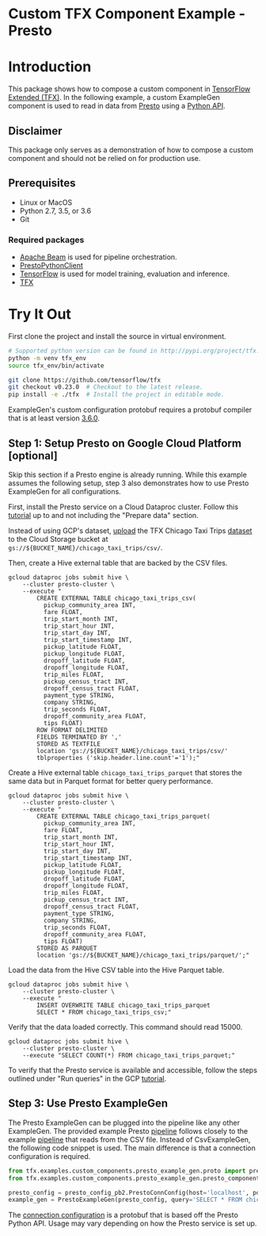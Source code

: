 # Custom TFX Component Example - Presto

# Introduction
This package shows how to compose a custom component in [TensorFlow Extended (TFX)](https://tensorflow.org/tfx). In the following example, a custom ExampleGen component is used to read in data from [Presto](https://prestodb.github.io) using a [Python API](https://github.com/prestodb/presto-python-client/).

## Disclaimer
This package only serves as a demonstration of how to compose a custom component and should not be relied on for production use.

## Prerequisites
* Linux or MacOS
* Python 2.7, 3.5, or 3.6
* Git

### Required packages
* [Apache Beam](https://beam.apache.org/) is used for pipeline orchestration.
* [PrestoPythonClient](https://pypi.org/project/presto-python-client/)
* [TensorFlow](https://tensorflow.org) is used for model training, evaluation and inference.
* [TFX](https://pypi.org/project/tfx/)

# Try It Out
First clone the project and install the source in virtual environment.

```bash
# Supported python version can be found in http://pypi.org/project/tfx.
python -m venv tfx_env
source tfx_env/bin/activate

git clone https://github.com/tensorflow/tfx
git checkout v0.23.0  # Checkout to the latest release.
pip install -e ./tfx  # Install the project in editable mode.
```

ExampleGen's custom configuration protobuf requires a protobuf compiler that is
at least version [3.6.0](http://google.github.io/proto-lens/installing-protoc.html).

## Step 1: Setup Presto on Google Cloud Platform [optional]
Skip this section if a Presto engine is already running. While this example
assumes the following setup, step 3 also demonstrates how to use Presto
ExampleGen for all configurations.

First, install the Presto service on a Cloud Dataproc cluster. Follow this
[tutorial](https://cloud.google.com/dataproc/docs/tutorials/presto-dataproc)
up to and not including the "Prepare data" section.

Instead of using GCP's dataset, [upload](https://cloud.google.com/storage/docs/uploading-objects)
the TFX Chicago Taxi Trips [dataset](https://github.com/tensorflow/tfx/tree/master/tfx/examples/chicago_taxi_pipeline/data/simple) to the Cloud Storage bucket at `gs://${BUCKET_NAME}/chicago_taxi_trips/csv/`.

Then, create a Hive external table that are backed by the CSV files.

```
gcloud dataproc jobs submit hive \
    --cluster presto-cluster \
    --execute "
        CREATE EXTERNAL TABLE chicago_taxi_trips_csv(
          pickup_community_area INT,
          fare FLOAT,
          trip_start_month INT,
          trip_start_hour INT,
          trip_start_day INT,
          trip_start_timestamp INT,
          pickup_latitude FLOAT,
          pickup_longitude FLOAT,
          dropoff_latitude FLOAT,
          dropoff_longitude FLOAT,
          trip_miles FLOAT,
          pickup_census_tract INT,
          dropoff_census_tract FLOAT,
          payment_type STRING,
          company STRING,
          trip_seconds FLOAT,
          dropoff_community_area FLOAT,
          tips FLOAT)
        ROW FORMAT DELIMITED
        FIELDS TERMINATED BY ','
        STORED AS TEXTFILE
        location 'gs://${BUCKET_NAME}/chicago_taxi_trips/csv/'
        tblproperties ('skip.header.line.count'='1');"
```

Create a Hive external table `chicago_taxi_trips_parquet` that stores the same
data but in Parquet format for better query performance.

```
gcloud dataproc jobs submit hive \
    --cluster presto-cluster \
    --execute "
        CREATE EXTERNAL TABLE chicago_taxi_trips_parquet(
          pickup_community_area INT,
          fare FLOAT,
          trip_start_month INT,
          trip_start_hour INT,
          trip_start_day INT,
          trip_start_timestamp INT,
          pickup_latitude FLOAT,
          pickup_longitude FLOAT,
          dropoff_latitude FLOAT,
          dropoff_longitude FLOAT,
          trip_miles FLOAT,
          pickup_census_tract INT,
          dropoff_census_tract FLOAT,
          payment_type STRING,
          company STRING,
          trip_seconds FLOAT,
          dropoff_community_area FLOAT,
          tips FLOAT)
        STORED AS PARQUET
        location 'gs://${BUCKET_NAME}/chicago_taxi_trips/parquet/';"
```

Load the data from the Hive CSV table into the Hive Parquet table.

```
gcloud dataproc jobs submit hive \
    --cluster presto-cluster \
    --execute "
        INSERT OVERWRITE TABLE chicago_taxi_trips_parquet
        SELECT * FROM chicago_taxi_trips_csv;"
```

Verify that the data loaded correctly. This command should read 15000.

```
gcloud dataproc jobs submit hive \
    --cluster presto-cluster \
    --execute "SELECT COUNT(*) FROM chicago_taxi_trips_parquet;"
```

To verify that the Presto service is available and accessible, follow the steps
outlined under "Run queries" in the GCP [tutorial](https://cloud.google.com/dataproc/docs/tutorials/presto-dataproc#run_queries).

## Step 3: Use Presto ExampleGen
The Presto ExampleGen can be plugged into the pipeline like any other
ExampleGen. The provided example Presto [pipeline](https://github.com/tensorflow/tfx/blob/master/tfx/examples/custom_components/presto_example_gen/example/taxi_pipeline_presto.py) follows closely to the example [pipeline](https://github.com/tensorflow/tfx/blob/master/tfx/examples/chicago_taxi_pipeline/taxi_pipeline_beam.py) that reads from the CSV file. Instead
of CsvExampleGen, the following code snippet is used. The main difference is that a connection configuration is required.

```python
from tfx.examples.custom_components.presto_example_gen.proto import presto_config_pb2
from tfx.examples.custom_components.presto_example_gen.presto_component.component import PrestoExampleGen

presto_config = presto_config_pb2.PrestoConnConfig(host='localhost', port=8080)
example_gen = PrestoExampleGen(presto_config, query='SELECT * FROM chicago_taxi_trips_parquet')
```

The [connection configuration](https://github.com/tensorflow/tfx/blob/master/tfx/examples/custom_components/presto_example_gen/proto/presto_config.proto) is a protobuf that is based off the Presto Python API. Usage may vary depending on how the Presto service is set up.
